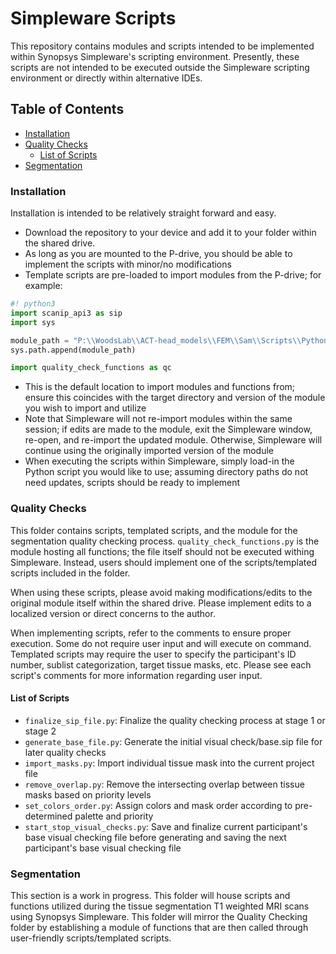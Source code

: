 # Simpleware Scripts
This repository contains modules and scripts intended to be implemented within Synopsys Simpleware's scripting 
environment. Presently, these scripts are not intended to be executed outside the Simpleware scripting environment or 
directly within alternative IDEs. 


## Table of Contents

- [Installation](#installation) 
- [Quality Checks](#quality-checks)
  - [List of Scripts](#list-of-scripts)
- [Segmentation](#segmentation)




### Installation
Installation is intended to be relatively straight forward and easy. 
- Download the repository to your device and add it to your folder within the shared drive. 
- As long as you are mounted to the P-drive, you should be able to implement the scripts with minor/no modifications 
- Template scripts are pre-loaded to import modules from the P-drive; for example: 
```python
#! python3
import scanip_api3 as sip
import sys

module_path = "P:\\WoodsLab\\ACT-head_models\\FEM\\Sam\\Scripts\\Python\\Simpleware\\quality_checking\\"
sys.path.append(module_path)

import quality_check_functions as qc

```
- This is the default location to import modules and functions from; ensure this coincides with the target directory and
version of the module you wish to import and utilize 
- Note that Simpleware will not re-import modules within the same session; if edits are made to the module, exit the 
Simpleware window, re-open, and re-import the updated module. Otherwise, Simpleware will continue using the originally
imported version of the module
- When executing the scripts within Simpleware, simply load-in the Python script you would like to use; assuming 
directory paths do not need updates, scripts should be ready to implement 

### Quality Checks
This folder contains scripts, templated scripts, and the module for the segmentation quality checking process. 
`quality_check_functions.py` is the module hosting all functions; the file itself should not be executed 
withing Simpleware. Instead, users should implement one of the scripts/templated scripts included in the folder.

When using these scripts, please avoid making modifications/edits to the original module itself within the shared drive. 
Please implement edits to a localized version or direct concerns to the author. 

When implementing scripts, refer to the comments to ensure proper execution. Some do not require user input and will 
execute on command. Templated scripts may require the user to specify the participant's ID number, sublist categorization, 
target tissue masks, etc. Please see each script's comments for more information regarding user input. 

#### List of Scripts
- `finalize_sip_file.py`: Finalize the quality checking process at stage 1 or stage 2
- `generate_base_file.py`: Generate the initial visual check/base.sip file for later quality checks 
- `import_masks.py`: Import individual tissue mask into the current project file 
- `remove_overlap.py`: Remove the intersecting overlap between tissue masks based on priority levels
- `set_colors_order.py`: Assign colors and mask order according to pre-determined palette and priority
- `start_stop_visual_checks.py`: Save and finalize current participant's base visual checking file before generating and 
saving the next participant's base visual checking file


### Segmentation
This section is a work in progress. This folder will house scripts and functions utilized during the tissue segmentation 
T1 weighted MRI scans using Synopsys Simpleware. This folder will mirror the Quality Checking folder by establishing a 
module of functions that are then called through user-friendly scripts/templated scripts. 
